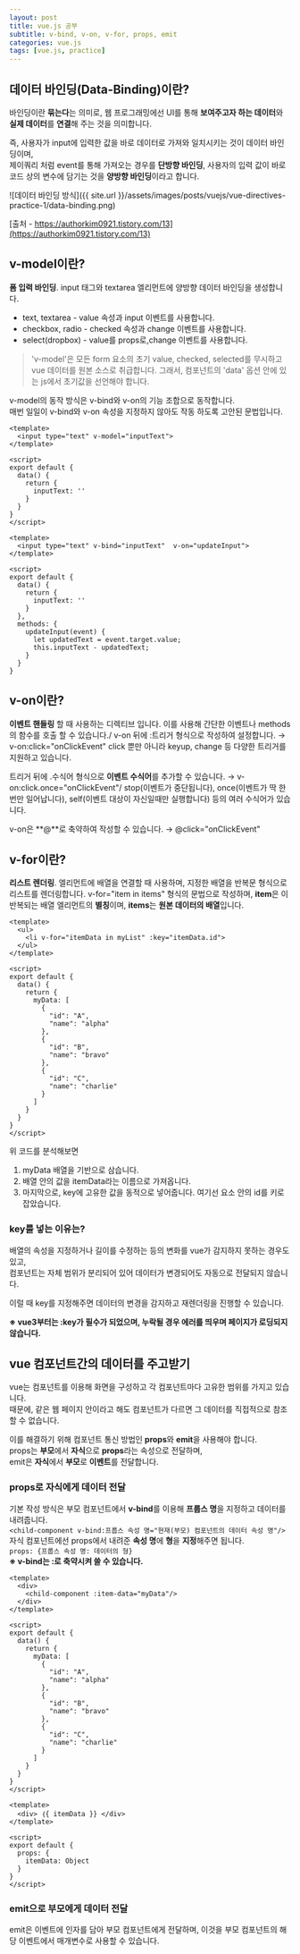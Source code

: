 ```yaml
---
layout: post
title: vue.js 공부
subtitle: v-bind, v-on, v-for, props, emit
categories: vue.js
tags: [vue.js, practice]
---
```


## 데이터 바인딩(Data-Binding)이란?
바인딩이란 **묶는다**는 의미로, 웹 프로그래밍에선 UI를 통해 **보여주고자 하는 데이터**와 **실제 데이터**를 **연결**해 주는 것을 의미합니다.

즉, 사용자가 input에 입력한 값을 바로 데이터로 가져와 일치시키는 것이 데이터 바인딩이며,\
제이쿼리 처럼 event를 통해 가져오는 경우를 **단방향 바인딩**, 사용자의 입력 값이 바로 코드 상의 변수에 담기는 것을 **양방향 바인딩**이라고 합니다.

![데이터 바인딩 방식]({{ site.url }}/assets/images/posts/vuejs/vue-directives-practice-1/data-binding.png)

[출처 - https://authorkim0921.tistory.com/13](https://authorkim0921.tistory.com/13)

## v-model이란?

**폼 입력 바인딩**. input 태그와 textarea 엘리먼트에 양방향 데이터 바인딩을 생성합니다.
- text, textarea - value 속성과 input 이벤트를 사용합니다.
- checkbox, radio - checked 속성과 change 이벤트를 사용합니다.
- select(dropbox) - value를 props로,change 이벤트를 사용합니다. 

>'v-model'은 모든 form 요소의 초기 value, checked, selected를 무시하고 vue 데이터를 원본 소스로 취급합니다.
그래서, 컴포넌트의 'data' 옵션 안에 있는 js에서 초기값을 선언해야 합니다.

v-model의 동작 방식은 v-bind와 v-on의 기능 조합으로 동작합니다.\
매번 일일이 v-bind와 v-on 속성을 지정하지 않아도 작동 하도록 고안된 문법입니다.

```Practice.vue(양방향)
<template>
  <input type="text" v-model="inputText">
</template>

<script>
export default {
  data() {
    return {
      inputText: ''
    }
  }
}
</script>
```

```Practice.vue(단방향)
<template>
  <input type="text" v-bind="inputText"  v-on="updateInput">
</template>

<script>
export default {
  data() {
    return {
      inputText: ''
    }
  },
  methods: {
    updateInput(event) {
      let updatedText = event.target.value;
      this.inputText - updatedText; 
    }
  }
}
```

## v-on이란?
**이벤트 핸들링** 할 때 사용하는 디렉티브 입니다. 이를 사용해 간단한 이벤트나 methods의 함수를 호출 할 수 있습니다./
v-on 뒤에 :트리거 형식으로 작성하여 설정합니다. → v-on:click="onClickEvent"
click 뿐만 아니라 keyup, change 등 다양한 트리거를 지원하고 있습니다.

트리거 뒤에 .수식어 형식으로 **이벤트 수식어**를 추가할 수 있습니다. → v-on:click.once="onClickEvent"/
stop(이벤트가 중단됩니다), once(이벤트가 딱 한번만 일어납니다), self(이벤트 대상이 자신일때만 실행합니다) 등의 여러 수식어가 있습니다.

v-on은 **@**로 축약하여 작성할 수 있습니다. → @click="onClickEvent"

## v-for이란?
**리스트 렌더링**. 엘리먼트에 배열을 연결할 때 사용하며, 지정한 배열을 반복문 형식으로 리스트를 렌더링합니다.
v-for="item in items" 형식의 문법으로 작성하며, **item**은 이 반복되는 배열 엘리먼트의 **별칭**이며, **items**는 **원본 데이터의 배열**입니다.

```Practice.vue
<template>
  <ul>
    <li v-for="itemData in myList" :key="itemData.id">
  </ul>
</template>

<script>
export default {
  data() {
    return {
      myData: [
        {
          "id": "A",
          "name": "alpha"
        },
        {
          "id": "B",
          "name": "bravo"
        },
        {
          "id": "C",
          "name": "charlie"
        }
      ]
    }
  }
}
</script>
```
위 코드를 분석해보면
1. myData 배열을 기반으로 삼습니다.
2. 배열 안의 값을 itemData라는 이름으로 가져옵니다.
3. 마지막으로, key에 고유한 값을 동적으로 넣어줍니다. 여기선 요소 안의 id를 키로 잡았습니다.

### key를 넣는 이유는?
배열의 속성을 지정하거나 길이를 수정하는 등의 변화를 vue가 감지하지 못하는 경우도 있고,\
컴포넌트는 자체 범위가 분리되어 있어 데이터가 변경되어도 자동으로 전달되지 않습니다.

이럴 때 key를 지정해주면 데이터의 변경을 감지하고 재렌더링을 진행할 수 있습니다.

**※ vue3부터는 :key가 필수가 되었으며, 누락될 경우 에러를 띄우며 페이지가 로딩되지 않습니다.**

## vue 컴포넌트간의 데이터를 주고받기
vue는 컴포넌트를 이용해 화면을 구성하고 각 컴포넌트마다 고유한 범위를 가지고 있습니다.\
때문에, 같은 웹 페이지 안이라고 해도 컴포넌트가 다르면 그 데이터를 직접적으로 참조할 수 없습니다.

이를 해결하기 위해 컴포넌트 통신 방법인 **props**와 **emit**을 사용해야 합니다.\
props는 **부모**에서 **자식**으로 **props**라는 속성으로 전달하며,\
emit은 **자식**에서 **부모**로 **이벤트**를 전달합니다.

### props로 자식에게 데이터 전달
기본 작성 방식은 부모 컴포넌트에서 **v-bind**를 이용해 **프룹스 명**을 지정하고 데이터를 내려줍니다.\
`<child-component v-bind:프룹스 속성 명="현재(부모) 컴포넌트의 데이터 속성 명"/>`\
자식 컴포넌트에선 props에서 내려준 **속성 명**에 **형**을 **지정**해주면 됩니다.\
`props: {프룹스 속성 명: 데이터의 형}`\
**※ v-bind는 :로 축약시켜 쓸 수 있습니다.**


```ParentComponent.vue
<template>
  <div>
    <child-component :item-data="myData"/>
  </div>
</template>

<script>
export default {
  data() {
    return {
      myData: [
        {
          "id": "A",
          "name": "alpha"
        },
        {
          "id": "B",
          "name": "bravo"
        },
        {
          "id": "C",
          "name": "charlie"
        }
      ]
    }
  }
}
</script>
```
```ChildComponent.vue
<template>
  <div> ｛{ itemData }} </div>
</template>

<script>
export default {
  props: {
    itemData: Object
  }
}
</script>
```

### emit으로 부모에게 데이터 전달
emit은 이벤트에 인자를 담아 부모 컴포넌트에게 전달하며, 이것을 부모 컴포넌트의 해당 이벤트에서 매개변수로 사용할 수 있습니다.
